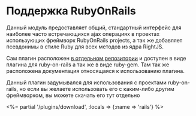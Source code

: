 # Поддержка RubyOnRails

Данный модуль предоставляет общий, стандартный интерфейс для наиболее часто встречающихся
ajax операциях в проектах использующих фреймворк RubyOnRails projects, а так же добавляет
псевдонимы в стиле Ruby для всех методов из ядра RightJS.

Сам плагин расположен [в отдельном репозитории](http://github.com/MadRabbit/right-rails) и
доступен в виде плагина для ruby-on-rails а так же в виде ruby-gem. Там так же расположена
документация относящаяся к использованию плагина.

Данный плагин задумывался для использования с проектами ruby-on-rails, но если вы желаете
использовать его с каким-либо другим фреймворком, вы можете скачать его тут отдельно

<%= partial '/plugins/download', :locals => {:name => 'rails'} %>
